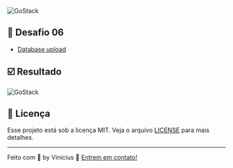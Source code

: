 <img alt="GoStack" src="https://res.cloudinary.com/vinicius998609604/image/upload/v1586633666/Semana%20OmniStack%2011.0%20-%20BE%20THE%20HERO/keepcoding_kdzpy5.png" />

## :dart: Desafio 06

- [Database upload](https://github.com/Rocketseat/bootcamp-gostack-desafios/tree/master/desafio-database-upload)

## :ballot_box_with_check: Resultado

<img alt="GoStack" src="https://res.cloudinary.com/vinicius998609604/image/upload/v1588119370/Semana%20OmniStack%2011.0%20-%20BE%20THE%20HERO/resultado-desafio06_iz8lfu.png" />

## :memo: Licença

Esse projeto está sob a licença MIT. Veja o arquivo [LICENSE](./LICENSE) para mais detalhes.

---

Feito com 💜 by Vinicius :wave: [Entrem em contato!](https://www.linkedin.com/in/vinicius-pimenta-195b04181/)
